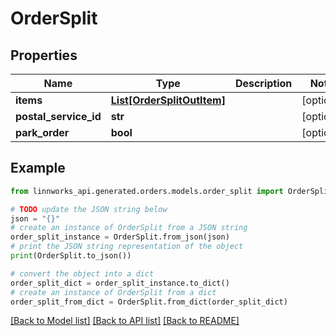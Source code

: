 # OrderSplit


## Properties

Name | Type | Description | Notes
------------ | ------------- | ------------- | -------------
**items** | [**List[OrderSplitOutItem]**](OrderSplitOutItem.md) |  | [optional] 
**postal_service_id** | **str** |  | [optional] 
**park_order** | **bool** |  | [optional] 

## Example

```python
from linnworks_api.generated.orders.models.order_split import OrderSplit

# TODO update the JSON string below
json = "{}"
# create an instance of OrderSplit from a JSON string
order_split_instance = OrderSplit.from_json(json)
# print the JSON string representation of the object
print(OrderSplit.to_json())

# convert the object into a dict
order_split_dict = order_split_instance.to_dict()
# create an instance of OrderSplit from a dict
order_split_from_dict = OrderSplit.from_dict(order_split_dict)
```
[[Back to Model list]](../README.md#documentation-for-models) [[Back to API list]](../README.md#documentation-for-api-endpoints) [[Back to README]](../README.md)


